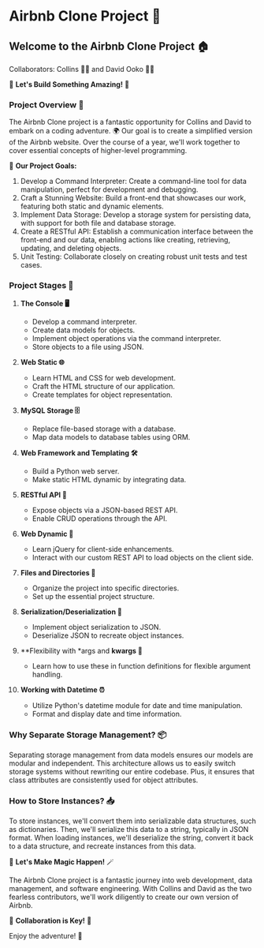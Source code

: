 # Airbnb Clone Project 🌟

## Welcome to the Airbnb Clone Project 🏠

Collaborators: Collins 👨‍💻 and David Ooko 👨‍💻

🚀 **Let's Build Something Amazing!** 🚀

### Project Overview 📝

The Airbnb Clone project is a fantastic opportunity for Collins and David to embark on a coding adventure. 🌍 Our goal is to create a simplified version of the Airbnb website. Over the course of a year, we'll work together to cover essential concepts of higher-level programming.

🌱 **Our Project Goals:**

1. Develop a Command Interpreter: Create a command-line tool for data manipulation, perfect for development and debugging.
2. Craft a Stunning Website: Build a front-end that showcases our work, featuring both static and dynamic elements.
3. Implement Data Storage: Develop a storage system for persisting data, with support for both file and database storage.
4. Create a RESTful API: Establish a communication interface between the front-end and our data, enabling actions like creating, retrieving, updating, and deleting objects.
5. Unit Testing: Collaborate closely on creating robust unit tests and test cases.

### Project Stages 📅

1. **The Console 🖥️**
   - Develop a command interpreter.
   - Create data models for objects.
   - Implement object operations via the command interpreter.
   - Store objects to a file using JSON.

2. **Web Static 🌐**
   - Learn HTML and CSS for web development.
   - Craft the HTML structure of our application.
   - Create templates for object representation.

3. **MySQL Storage 🗄️**
   - Replace file-based storage with a database.
   - Map data models to database tables using ORM.

4. **Web Framework and Templating 🛠️**
   - Build a Python web server.
   - Make static HTML dynamic by integrating data.

5. **RESTful API 🚀**
   - Expose objects via a JSON-based REST API.
   - Enable CRUD operations through the API.

6. **Web Dynamic 🌟**
   - Learn jQuery for client-side enhancements.
   - Interact with our custom REST API to load objects on the client side.

7. **Files and Directories 📂**
   - Organize the project into specific directories.
   - Set up the essential project structure.

8. **Serialization/Deserialization 🧩**
   - Implement object serialization to JSON.
   - Deserialize JSON to recreate object instances.

9. **Flexibility with *args and **kwargs 🧐**
   - Learn how to use these in function definitions for flexible argument handling.

10. **Working with Datetime ⏰**
    - Utilize Python's datetime module for date and time manipulation.
    - Format and display date and time information.

### Why Separate Storage Management? 📦

Separating storage management from data models ensures our models are modular and independent. This architecture allows us to easily switch storage systems without rewriting our entire codebase. Plus, it ensures that class attributes are consistently used for object attributes.

### How to Store Instances? 📥

To store instances, we'll convert them into serializable data structures, such as dictionaries. Then, we'll serialize this data to a string, typically in JSON format. When loading instances, we'll deserialize the string, convert it back to a data structure, and recreate instances from this data.

🌟 **Let's Make Magic Happen!** 🪄

The Airbnb Clone project is a fantastic journey into web development, data management, and software engineering. With Collins and David as the two fearless contributors, we'll work diligently to create our own version of Airbnb.

👏 **Collaboration is Key!** 👏

Enjoy the adventure! 🚁
